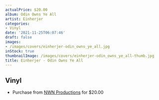 ```yaml
---
actualPrice: $20.00
album: Odin Owns Ye All
artist: Einherjer
categories:
- Vinyl
date: '2021-11-25T06:07:46'
draft: false
images:
- /images/covers/einherjer-odin_owns_ye_all.jpg
inStock: true
thumbnailImage: /images/covers/einherjer-odin_owns_ye_all-thumb.jpg
title: Einherjer - Odin Owns Ye All
---
```


## Vinyl
* Purchase from [NWN Productions](http://shop.nwnprod.com/index.php?route=product/product&path=75&product_id=17790&sort=pd.name&order=ASC) for $20.00
